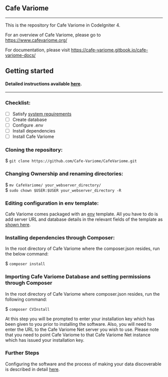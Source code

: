 ## Cafe Variome
---

This is the repository for Cafe Variome in CodeIgniter 4. 

For an overview of Cafe Variome, please go to https://www.cafevariome.org/

For documentation, please visit https://cafe-variome.gitbook.io/cafe-variome-docs/

## Getting started
#### Detailed instructions available [here](https://cafe-variome.gitbook.io/cafe-variome-docs/how-to-install-it/).
---  
### Checklist: 
- [ ] Satisfy [system requirements]()
- [ ] Create database
- [ ] Configure .env
- [ ] Install dependencies
- [ ] Install Cafe Variome

### Cloning the repository:

$ `git clone https://github.com/Cafe-Variome/CafeVariome.git`  

### Changing Ownership and renaming directories:

$ `mv CafeVariome/ your_webserver_directory/`  
$ `sudo chown $USER:$USER your_webserver_directory -R`

### Editing configuration in env template:

Cafe Variome comes packaged with an [env](env) template. All you have to do is add server URL and database details in the relevant fields of the template as [shown here](https://cafe-variome.gitbook.io/cafe-variome-docs/how-to-install-it/installing-cafe-variome#configuring-env-template).

### Installing dependencies through Composer:  

In the root directory of Cafe Variome where the composer.json resides, run the below command:

$ `composer install`

### Importing Cafe Variome Database and setting permissions through Composer

In the root directory of Cafe Variome where composer.json resides, run the following command:

$ `composer CVInstall`

At this step you will be prompted to enter your installation key which has been given to you prior to installing the software.
Also, you will need to enter the URL to the Cafe Variome Net server you wish to use. Please note that you need to point Cafe Variome to that Cafe Variome Net instance which has issued your installation key.

### Further Steps
Configuring the software and the process of making your data discoverable is described in detail [here](https://cafe-variome.gitbook.io/cafe-variome-docs/how-to-install-it/quick-start). 
